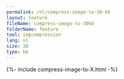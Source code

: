 ```yaml
---
permalink: /nl/compress-image-to-30-kb
layout: feature
fileName: compress-image-to-30kb
folderName: feature
tool: imgcompression
lang: nl
size: 30
type: kb
---
```


{%- include compress-image-to-X.html -%}
